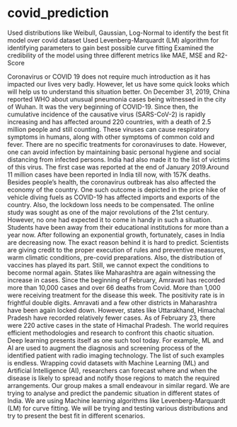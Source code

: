 # covid_prediction
Used distributions like Weibull, Gaussian, Log-Normal to identify the best fit model over covid dataset
Used Levenberg-Marquardt (LM) algorithm for identifying parameters to gain best possible curve fitting
Examined the credibility of the model using three different metrics like MAE, MSE and R2-Score

Coronavirus or COVID 19 does not require much introduction as it has impacted our
lives very badly. However, let us have some quick looks which will help us to understand
this situation better. On December 31, 2019, China reported WHO about unusual
pneumonia cases being witnessed in the city of Wuhan. It was the very beginning of
COVID-19. Since then, the cumulative incidence of the causative virus (SARS-CoV-2) is
rapidly increasing and has affected around 220 countries, with a death of 2.5 million
people and still counting. These viruses can cause respiratory symptoms in humans,
along with other symptoms of common cold and fever. There are no specific treatments
for coronaviruses to date. However, one can avoid infection by maintaining basic
personal hygiene and social distancing from infected persons. India had also made it to
the list of victims of this virus. The first case was reported at the end of January 2019.Around 11 million cases have been reported in India till now, with 157K deaths. Besides
people’s health, the coronavirus outbreak has also affected the economy of the country.
One such outcome is depicted in the price hike of vehicle diving fuels as COVID-19 has
affected imports and exports of the country. Also, the lockdown loss needs to be
compensated. The online study was sought as one of the major revolutions of the 21st
century. However, no one had expected it to come in handy in such a situation. Students
have been away from their educational institutions for more than a year now.
After following an exponential growth, fortunately, cases in India are decreasing now.
The exact reason behind it is hard to predict. Scientists are giving credit to the proper
execution of rules and preventive measures, warm climatic conditions, pre-covid
preparations. Also, the distribution of vaccines has played its part. Still, we cannot
expect the conditions to become normal again. States like Maharashtra are again
witnessing the increase in cases. Since the beginning of February, Amravati has
recorded more than 10,000 cases and over 66 deaths from Covid. More than 1,000 were
receiving treatment for the disease this week. The positivity rate is in frightful double
digits. Amravati and a few other districts in Maharashtra have been again locked down.
However, states like Uttarakhand, Himachal Pradesh have recorded relatively fewer
cases. As of February 23, there were 220 active cases in the state of Himachal
Pradesh.
The world requires efficient methodologies and research to confront this chaotic
situation. Deep learning presents itself as one such tool today. For example, ML and AI
are used to augment the diagnosis and screening process of the identified patient with
radio imaging technology. The list of such examples is endless. Wrapping covid datasets
with Machine Learning (ML) and Artificial Intelligence (AI), researchers can forecast
where and when the disease is likely to spread and notify those regions to match the
required arrangements. Our group makes a small endeavour in similar regard. We are
trying to analyse and predict the pandemic situation in different states of India. We are
using Machine learning algorithms like Levenberg-Marquardt (LM) for curve fitting. We
will be trying and testing various distributions and try to present the best fit in different
scenarios.
